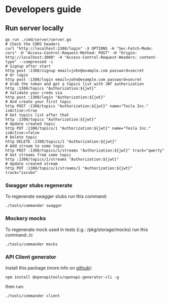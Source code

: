 # Developers guide

## Run server locally

```shell
go run ./cmd/server/server.go
# Check the CORS headers
curl "http://localhost:1308/login" -X OPTIONS -H "Sec-Fetch-Mode: cors" -H "Access-Control-Request-Method: POST" -H "Origin: http://localhost:3000" -H "Access-Control-Request-Headers: content-type" --compressed -i
# Signup after start
http post :1308/signup email=john@example.com password=secret
# Or login
http post :1308/login email=john@example.com password=secret
# Grab the token and get a topics list with JWT authorization
http :1308/topics "Authorization:${jwt}"
# Validate your creds via
http post :1308/login "Authorization:${jwt}"
# And create your first topic
http POST :1308/topics "Authorization:${jwt}" name="Tesla Inc." isActive:=true
# Get topics list after that
http :1308/topics "Authorization:${jwt}"
# Update created topic
http PUT :1308/topics/1 "Authorization:${jwt}" name="Tesla Inc." isActive:=false
# Delete topic
http DELETE :1308/topics/1 "Authorization:${jwt}"
# Add stream to some topic
http POST :1308/topics/1/streams "Authorization:${jwt}" track="qwerty"
# Get streams from some topic
http :1308/topics/1/streams "Authorization:${jwt}"
# Update created stream
http PUT :1308/topics/1/streams/1 "Authorization:${jwt}" track="zxcvbn"
```

### Swagger stubs regenerate

To regenerate swagger stubs run this command:

```shell script
./tools/commander swagger
```

### Mockery mocks

To regenerate mock used in tests (i.g.: /pkg/storage/mocks) run this command:./c

```shell script
./tools/commander mocks
```

### API Client generator

Install this package (more info on [github](https://github.com/OpenAPITools/openapi-generator)):
```shell script
npm install @openapitools/openapi-generator-cli -g
```

then run:
```shell script
./tools/commander client
```